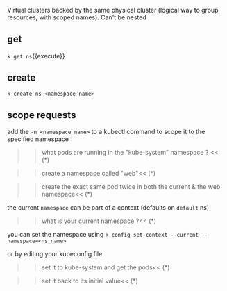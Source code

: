 Virtual clusters backed by the same physical cluster (logical way to group resources, with scoped names). Can't be nested

## get
`k get ns`{{execute}}

## create
`k create ns <namespace_name>`

## scope requests
add the `-n <namespace_name>` to a kubectl command to scope it to the specified namespace

>>what pods are running in the "kube-system" namespace ? <<
(*)

>>create a namespace called "web"<<
(*)

>>create the exact same pod twice in both the current & the web namespace<<
(*)


the current `namespace` can be part of a context (defaults on `default` ns)

>>what is your current namespace ?<<
(*)

you can set the namespace using
`k config set-context --current --namespace=<ns_name>`

or by editing your kubeconfig file

>>set it to kube-system and get the pods<<
(*)

>>set it back to its initial value<<
(*)